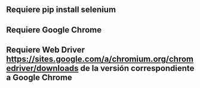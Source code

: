 ## Requiere pip install selenium
## Requiere Google Chrome
## Requiere Web Driver https://sites.google.com/a/chromium.org/chromedriver/downloads de la versión correspondiente a Google Chrome



